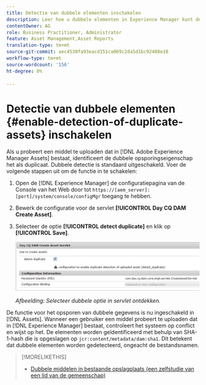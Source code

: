 ```yaml
---
title: Detectie van dubbele elementen inschakelen
description: Leer hoe u dubbele elementen in Experience Manager kunt detecteren.
contentOwner: AG
role: Business Practitioner, Administrator
feature: Asset Management,Asset Reports
translation-type: tm+mt
source-git-commit: aec4530fa93eacd151ca069c2da5d1bc92408e10
workflow-type: tm+mt
source-wordcount: '156'
ht-degree: 0%

---
```



# Detectie van dubbele elementen {#enable-detection-of-duplicate-assets} inschakelen

Als u probeert een middel te uploaden dat in [!DNL Adobe Experience Manager Assets] bestaat, identificeert de dubbele opsporingseigenschap het als duplicaat. Dubbele detectie is standaard uitgeschakeld. Voer de volgende stappen uit om de functie in te schakelen:

1. Open de [!DNL Experience Manager] de configuratiepagina van de Console van het Web door tot `https://[aem_server]:[port]/system/console/configMgr` toegang te hebben.
1. Bewerk de configuratie voor de servlet **[!UICONTROL Day CQ DAM Create Asset]**.
1. Selecteer de optie **[!UICONTROL detect duplicate]** en klik op **[!UICONTROL Save]**.

   ![Selecteer de optie Duplicaat detecteren in de servlet](assets/chlimage_1-377.png)

   *Afbeelding: Selecteer dubbele optie in servlet ontdekken.*

De functie voor het opsporen van dubbele gegevens is nu ingeschakeld in [!DNL Assets]. Wanneer een gebruiker een middel probeert te uploaden dat in [!DNL Experience Manager] bestaat, controleert het systeem op conflict en wijst op het. De elementen worden geïdentificeerd met behulp van SHA-1-hash die is opgeslagen op `jcr:content/metadata/dam:sha1`. Dit betekent dat dubbele elementen worden gedetecteerd, ongeacht de bestandsnamen.

>[!MORELIKETHIS]
>
>* [Dubbele middelen in bestaande opslagplaats (een zelfstudie van een lid van de gemeenschap)](https://experience-aem.blogspot.com/2019/06/aem-65-find-duplicate-assets-binaries-in-existing-repository.html)

